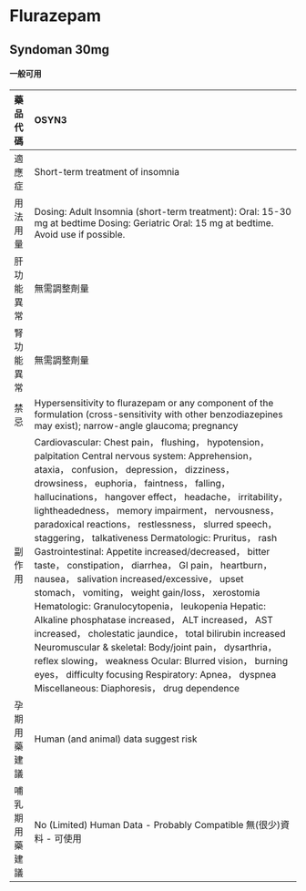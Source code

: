 # Flurazepam

## Syndoman 30mg

#### 一般可用

| 藥品代碼       | OSYN3                                                                                                                                                                                                                                                                                                                                                                                                                                                                                                                                                                                                                                                                                                                                                                                                                                                                                                                                                                                                                                                    |
|:---------------|:---------------------------------------------------------------------------------------------------------------------------------------------------------------------------------------------------------------------------------------------------------------------------------------------------------------------------------------------------------------------------------------------------------------------------------------------------------------------------------------------------------------------------------------------------------------------------------------------------------------------------------------------------------------------------------------------------------------------------------------------------------------------------------------------------------------------------------------------------------------------------------------------------------------------------------------------------------------------------------------------------------------------------------------------------------|
| 適應症         | Short-term treatment of insomnia                                                                                                                                                                                                                                                                                                                                                                                                                                                                                                                                                                                                                                                                                                                                                                                                                                                                                                                                                                                                                         |
| 用法用量       | Dosing: Adult Insomnia (short-term treatment): Oral: 15-30 mg at bedtime Dosing: Geriatric Oral: 15 mg at bedtime. Avoid use if possible.                                                                                                                                                                                                                                                                                                                                                                                                                                                                                                                                                                                                                                                                                                                                                                                                                                                                                                                |
| 肝功能異常     | 無需調整劑量                                                                                                                                                                                                                                                                                                                                                                                                                                                                                                                                                                                                                                                                                                                                                                                                                                                                                                                                                                                                                                             |
| 腎功能異常     | 無需調整劑量                                                                                                                                                                                                                                                                                                                                                                                                                                                                                                                                                                                                                                                                                                                                                                                                                                                                                                                                                                                                                                             |
| 禁忌           | Hypersensitivity to flurazepam or any component of the formulation (cross-sensitivity with other benzodiazepines may exist); narrow-angle glaucoma; pregnancy                                                                                                                                                                                                                                                                                                                                                                                                                                                                                                                                                                                                                                                                                                                                                                                                                                                                                            |
| 副作用         | Cardiovascular: Chest pain， flushing， hypotension， palpitation Central nervous system: Apprehension， ataxia， confusion， depression， dizziness， drowsiness， euphoria， faintness， falling， hallucinations， hangover effect， headache， irritability， lightheadedness， memory impairment， nervousness， paradoxical reactions， restlessness， slurred speech， staggering， talkativeness Dermatologic: Pruritus， rash Gastrointestinal: Appetite increased/decreased， bitter taste， constipation， diarrhea， GI pain， heartburn， nausea， salivation increased/excessive， upset stomach， vomiting， weight gain/loss， xerostomia Hematologic: Granulocytopenia， leukopenia Hepatic: Alkaline phosphatase increased， ALT increased， AST increased， cholestatic jaundice， total bilirubin increased Neuromuscular & skeletal: Body/joint pain， dysarthria， reflex slowing， weakness Ocular: Blurred vision， burning eyes， difficulty focusing Respiratory: Apnea， dyspnea Miscellaneous: Diaphoresis， drug dependence |
| 孕期用藥建議   | Human (and animal) data suggest risk                                                                                                                                                                                                                                                                                                                                                                                                                                                                                                                                                                                                                                                                                                                                                                                                                                                                                                                                                                                                                     |
| 哺乳期用藥建議 | No (Limited) Human Data - Probably Compatible 無(很少)資料 - 可使用                                                                                                                                                                                                                                                                                                                                                                                                                                                                                                                                                                                                                                                                                                                                                                                                                                                                                                                                                                                      |

